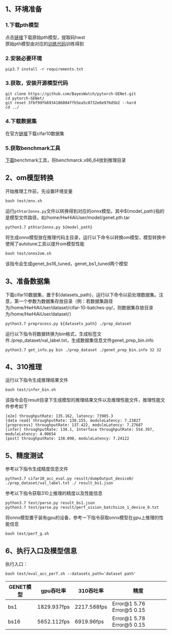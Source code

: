 ## 1、环境准备
### 1.下载pth模型
点击[链接](https://pan.baidu.com/s/1U_Se8EwZbfToc6Yi8wH-sw)下载原始pth模型，提取码hwst<br/>
原始pth模型由对应的[训练代码](https://gitee.com/fleurrr/modelzoo/tree/master/contrib/PyTorch/Research/cv/image_classification/GENET_for_PyTorch)训练得到
### 2.安装必要环境
```
pip3.7 install -r requirements.txt  
```
### 3.获取，安装开源模型代码
```
git clone https://github.com/BayesWatch/pytorch-GENet.git 
cd pytorch-GENet/
git reset 3fbf99fb6934186004ffb5ea5c0732e0e976d5b2 --hard
cd ../
```
### 4.下载数据集
在官方[链接](http://www.cs.toronto.edu/~kriz/cifar.html)下载cifar10数据集

### 5.获取benchmark工具 
[下载](https://gitee.com/ascend/cann-benchmark/tree/master/infer)benchmark工具，将benchmarck.x86_64放到推理目录 

## 2、om模型转换
开始推理工作前，先设置环境变量
```
bash test/env.sh
```
运行`pthtar2onnx.py`文件以转换得到对应的onnx模型。其中${model_path}指的是模型文件路径，如/home/HwHiAiUser/model/genet.pth.tar
```
python3.7 pthtar2onnx.py ${model_path}

```
将生成onnx模型放在推理代码主目录，运行以下命令以转换om模型，模型转换中使用了autotune工具以提升om模型性能
```
bash test/onnx2om.sh
```
该指令会生成genet_bs16_tuned，genet_bs1_tuned两个模型

## 3、准备数据集
下载cifar10数据集，置于${datasets_path}，运行以下命令以前处理数据集。注意，第一个参数为数据集存放目录（例：若数据集路径为/home/HwHiAiUser/dataset/cifar-10-batches-py/，则数据集存放目录为/home/HwHiAiUser/dataset/）
```
python3.7 preprocess.py ${datasets_path} ./prep_dataset
```
运行以下指令将数据转换为bin格式，生成标签文件./prep_dataset/val_label.txt，生成数据集信息文件genet_prep_bin.info
```
python3.7 get_info.py bin ./prep_dataset ./genet_prep_bin.info 32 32
```
## 4、310推理
运行以下指令生成推理结果文件
```
bash test/infer_bin.sh
```
该指令会在result目录下生成模型的推理结果文件以及推理性能文件，推理性能文件参考如下
```
[e2e] throughputRate: 135.162, latency: 73985.3
[data read] throughputRate: 138.155, moduleLatency: 7.23827
[preprocess] throughputRate: 137.422, moduleLatency: 7.27687
[infer] throughputRate: 138.1, Interface throughputRate: 554.397, moduleLatency: 4.00654
[post] throughputRate: 138.098, moduleLatency: 7.24122
```
## 5、精度测试
参考以下指令生成精度信息文件
```
python3.7 cifar10_acc_eval.py result/dumpOutput_device0/ ./prep_dataset/val_label.txt ./ result_bs1.json
```
参考以下指令获取310上推理的精度以及性能信息
```
python3.7 test/parse.py result_bs1.json
python3.7 test/parse.py result/perf_vision_batchsize_1_device_0.txt
```
将onnx模型置于装有gpu的设备，参考一下指令获取onnx模型在gpu上推理的性能信息
```
bash test/perf_g.sh
```

## 6、执行入口及模型信息

执行入口：
```
bash test/eval_acc_perf.sh --datasets_path='dataset path'
```
|  GENET模型|  gpu吞吐率| 310吞吐率 |  精度|
|--|--|--|--|
|  bs1|  1829.937fps| 2217.588fps|Error@1 5.76 Error@5 0.15|
|  bs16| 5652.112fps| 6919.96fps|Error@1 5.78 Error@5 0.15 |